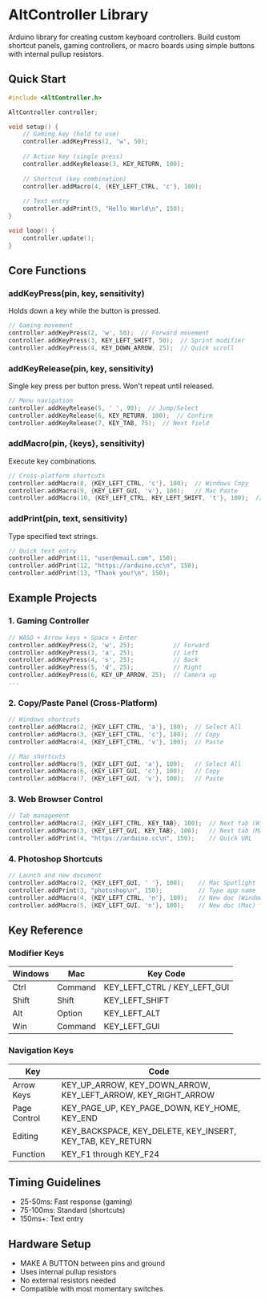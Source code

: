 # AltController Library

Arduino library for creating custom keyboard controllers. Build custom shortcut panels, gaming controllers, or macro boards using simple buttons with internal pullup resistors.


## Quick Start

```cpp
#include <AltController.h>

AltController controller;

void setup() {
    // Gaming key (hold to use)
    controller.addKeyPress(2, 'w', 50);
    
    // Action key (single press)
    controller.addKeyRelease(3, KEY_RETURN, 100);
    
    // Shortcut (key combination)
    controller.addMacro(4, {KEY_LEFT_CTRL, 'c'}, 100);
    
    // Text entry
    controller.addPrint(5, "Hello World\n", 150);
}

void loop() {
    controller.update();
}
```

## Core Functions

### addKeyPress(pin, key, sensitivity)
Holds down a key while the button is pressed.

```cpp
// Gaming movement
controller.addKeyPress(2, 'w', 50);  // Forward movement
controller.addKeyPress(3, KEY_LEFT_SHIFT, 50);  // Sprint modifier
controller.addKeyPress(4, KEY_DOWN_ARROW, 25);  // Quick scroll
```

### addKeyRelease(pin, key, sensitivity)
Single key press per button press. Won't repeat until released.

```cpp
// Menu navigation
controller.addKeyRelease(5, ' ', 90);  // Jump/Select
controller.addKeyRelease(6, KEY_RETURN, 100);  // Confirm
controller.addKeyRelease(7, KEY_TAB, 75);  // Next field
```

### addMacro(pin, {keys}, sensitivity)
Execute key combinations.

```cpp
// Cross-platform shortcuts
controller.addMacro(8, {KEY_LEFT_CTRL, 'c'}, 100);  // Windows Copy
controller.addMacro(9, {KEY_LEFT_GUI, 'v'}, 100);   // Mac Paste
controller.addMacro(10, {KEY_LEFT_CTRL, KEY_LEFT_SHIFT, 't'}, 100);  // Reopen tab
```

### addPrint(pin, text, sensitivity)
Type specified text strings.

```cpp
// Quick text entry
controller.addPrint(11, "user@email.com", 150);
controller.addPrint(12, "https://arduino.cc\n", 150);
controller.addPrint(13, "Thank you!\n", 150);
```

## Example Projects

### 1. Gaming Controller
```cpp
// WASD + Arrow keys + Space + Enter
controller.addKeyPress(2, 'w', 25);           // Forward
controller.addKeyPress(3, 'a', 25);           // Left
controller.addKeyPress(4, 's', 25);           // Back
controller.addKeyPress(5, 'd', 25);           // Right
controller.addKeyPress(6, KEY_UP_ARROW, 25);  // Camera up
...
```

### 2. Copy/Paste Panel (Cross-Platform)
```cpp
// Windows shortcuts
controller.addMacro(2, {KEY_LEFT_CTRL, 'a'}, 100);  // Select All
controller.addMacro(3, {KEY_LEFT_CTRL, 'c'}, 100);  // Copy
controller.addMacro(4, {KEY_LEFT_CTRL, 'v'}, 100);  // Paste

// Mac shortcuts
controller.addMacro(5, {KEY_LEFT_GUI, 'a'}, 100);   // Select All
controller.addMacro(6, {KEY_LEFT_GUI, 'c'}, 100);   // Copy
controller.addMacro(7, {KEY_LEFT_GUI, 'v'}, 100);   // Paste
```

### 3. Web Browser Control
```cpp
// Tab management
controller.addMacro(2, {KEY_LEFT_CTRL, KEY_TAB}, 100);  // Next tab (Windows)
controller.addMacro(3, {KEY_LEFT_GUI, KEY_TAB}, 100);   // Next tab (Mac)
controller.addPrint(4, "https://arduino.cc\n", 150);    // Quick URL
```

### 4. Photoshop Shortcuts
```cpp
// Launch and new document
controller.addMacro(2, {KEY_LEFT_GUI, ' '}, 100);    // Mac Spotlight
controller.addPrint(3, "photoshop\n", 150);          // Type app name
controller.addMacro(4, {KEY_LEFT_CTRL, 'n'}, 100);   // New doc (Windows)
controller.addMacro(5, {KEY_LEFT_GUI, 'n'}, 100);    // New doc (Mac)
```

## Key Reference

### Modifier Keys
| Windows | Mac | Key Code |
|---------|-----|----------|
| Ctrl | Command | KEY_LEFT_CTRL / KEY_LEFT_GUI |
| Shift | Shift | KEY_LEFT_SHIFT |
| Alt | Option | KEY_LEFT_ALT |
| Win | Command | KEY_LEFT_GUI |

### Navigation Keys
| Key | Code |
|-----|------|
| Arrow Keys | KEY_UP_ARROW, KEY_DOWN_ARROW, KEY_LEFT_ARROW, KEY_RIGHT_ARROW |
| Page Control | KEY_PAGE_UP, KEY_PAGE_DOWN, KEY_HOME, KEY_END |
| Editing | KEY_BACKSPACE, KEY_DELETE, KEY_INSERT, KEY_TAB, KEY_RETURN |
| Function | KEY_F1 through KEY_F24 |

## Timing Guidelines
- 25-50ms: Fast response (gaming)
- 75-100ms: Standard (shortcuts)
- 150ms+: Text entry

## Hardware Setup
- MAKE A BUTTON between pins and ground
- Uses internal pullup resistors
- No external resistors needed
- Compatible with most momentary switches

